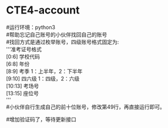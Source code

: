 # CTE4-account  
#运行环境：python3  
#帮助忘记自己账号的小伙伴找回自己的账号  
#找回方式是通过枚举账号，四级账号格式固定为:  
'''准考证号格式  
    [0:6]   学校代码  
    [6:8]   年份  
    [8:9]   考季 1：上半年，2：下半年  
    [9:10]  四六级 1：四级，2：六级  
    [10:13] 考场号  
    [13:15] 座位号  
'''  
#小伙伴自行生成自己的前十位账号，修改第49行，再直接运行即可。  


#增加验证码了，等待更新接口

